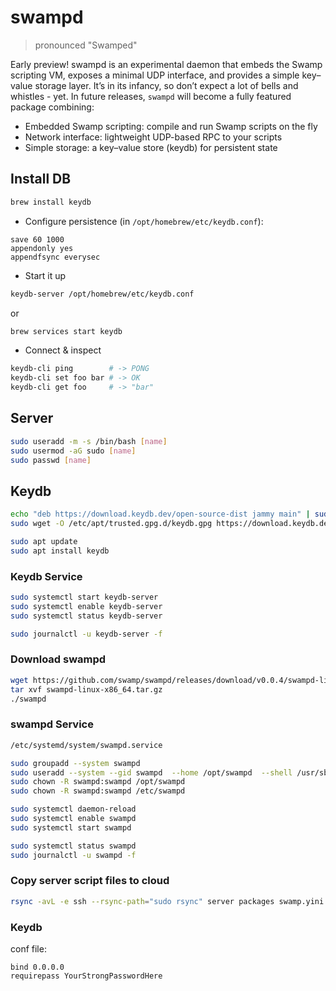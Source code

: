 # swampd

> pronounced "Swamped"

Early preview! swampd is an experimental daemon that embeds the Swamp scripting VM, exposes a
minimal UDP interface, and provides a simple key–value storage layer. It’s in its infancy, so don’t
expect a lot of bells and whistles - yet. In future releases, `swampd` will become a fully featured
package combining:

- Embedded Swamp scripting: compile and run Swamp scripts on the fly
- Network interface: lightweight UDP-based RPC to your scripts
- Simple storage: a key–value store (keydb) for persistent state

## Install DB

```sh
brew install keydb
```

- Configure persistence (in `/opt/homebrew/etc/keydb.conf`):

```text
save 60 1000
appendonly yes
appendfsync everysec
```

- Start it up

```sh
keydb-server /opt/homebrew/etc/keydb.conf
```

or

```sh
brew services start keydb
```

- Connect & inspect

```sh
keydb-cli ping        # -> PONG
keydb-cli set foo bar # -> OK
keydb-cli get foo     # -> "bar"
```

## Server

```sh
sudo useradd -m -s /bin/bash [name]
sudo usermod -aG sudo [name]
sudo passwd [name]
```

## Keydb

```sh
echo "deb https://download.keydb.dev/open-source-dist jammy main" | sudo tee /etc/apt/sources.list.d/keydb.list
sudo wget -O /etc/apt/trusted.gpg.d/keydb.gpg https://download.keydb.dev/open-source-dist/keyring.gpg

sudo apt update
sudo apt install keydb
```

### Keydb Service

```sh
sudo systemctl start keydb-server
sudo systemctl enable keydb-server
sudo systemctl status keydb-server

sudo journalctl -u keydb-server -f
```

### Download swampd

```sh
wget https://github.com/swamp/swampd/releases/download/v0.0.4/swampd-linux-x86_64.tar.gz
tar xvf swampd-linux-x86_64.tar.gz
./swampd
```

### swampd Service

```sh
/etc/systemd/system/swampd.service
```

```sh
sudo groupadd --system swampd
sudo useradd --system --gid swampd  --home /opt/swampd  --shell /usr/sbin/nologin --comment "SwampD service account" swampd
sudo chown -R swampd:swampd /opt/swampd
sudo chown -R swampd:swampd /etc/swampd

```

```sh
sudo systemctl daemon-reload
sudo systemctl enable swampd
sudo systemctl start swampd

sudo systemctl status swampd
sudo journalctl -u swampd -f
```

### Copy server script files to cloud

```sh
rsync -avL -e ssh --rsync-path="sudo rsync" server packages swamp.yini username@game.swampd.net:/etc/game/
```

### Keydb

conf file:

```
bind 0.0.0.0
requirepass YourStrongPasswordHere
```
